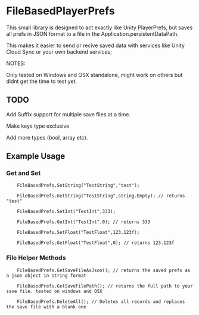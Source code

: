 # FileBasedPlayerPrefs

This small library is designed to act exactly like Unity PlayerPrefs, but saves all prefs in JSON format to a file in the Application.persistentDataPath.

This makes it easier to send or recive saved data with services like Unity Cloud Sync or your own backend services;

NOTES:

Only tested on Windows and OSX standalone, might work on others but didnt get the time to test yet.

## TODO

Add Suffix support for multiple save files at a time.

Make keys type exclusive

Add more types (bool, array etc).

## Example Usage

### Get and Set
```
    FileBasedPrefs.SetString("TestString","test");

    FileBasedPrefs.GetString("TestString",string.Empty); // returns "test"
    
    FileBasedPrefs.SetInt("TestInt",333);

    FileBasedPrefs.GetInt("TestInt",0); // returns 333
    
    FileBasedPrefs.SetFloat("TestFloat",123.123f);

    FileBasedPrefs.GetFloat("TestFloat",0); // returns 123.123f
```
### File Helper Methods
```
    FileBasedPrefs.GetSaveFileAsJson(); // returns the saved prefs as a json object in string format 
    
    FileBasedPrefs.GetSaveFilePath(); // returns the full path to your save file. tested on windows and OSX
    
    FileBasedPrefs.DeleteAll(); // Deletes all records and replaces the save file with a blank one
```
